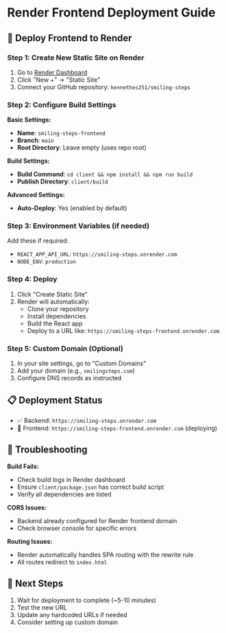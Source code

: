 # Render Frontend Deployment Guide

## 🚀 Deploy Frontend to Render

### Step 1: Create New Static Site on Render

1. Go to [Render Dashboard](https://dashboard.render.com)
2. Click "New +" → "Static Site"
3. Connect your GitHub repository: `kennethes251/smiling-steps`

### Step 2: Configure Build Settings

**Basic Settings:**
- **Name**: `smiling-steps-frontend`
- **Branch**: `main`
- **Root Directory**: Leave empty (uses repo root)

**Build Settings:**
- **Build Command**: `cd client && npm install && npm run build`
- **Publish Directory**: `client/build`

**Advanced Settings:**
- **Auto-Deploy**: Yes (enabled by default)

### Step 3: Environment Variables (if needed)

Add these if required:
- `REACT_APP_API_URL`: `https://smiling-steps.onrender.com`
- `NODE_ENV`: `production`

### Step 4: Deploy

1. Click "Create Static Site"
2. Render will automatically:
   - Clone your repository
   - Install dependencies
   - Build the React app
   - Deploy to a URL like: `https://smiling-steps-frontend.onrender.com`

### Step 5: Custom Domain (Optional)

1. In your site settings, go to "Custom Domains"
2. Add your domain (e.g., `smilingsteps.com`)
3. Configure DNS records as instructed

## 📋 Deployment Status

- ✅ Backend: `https://smiling-steps.onrender.com`
- 🔄 Frontend: `https://smiling-steps-frontend.onrender.com` (deploying)

## 🔧 Troubleshooting

**Build Fails:**
- Check build logs in Render dashboard
- Ensure `client/package.json` has correct build script
- Verify all dependencies are listed

**CORS Issues:**
- Backend already configured for Render frontend domain
- Check browser console for specific errors

**Routing Issues:**
- Render automatically handles SPA routing with the rewrite rule
- All routes redirect to `index.html`

## 🎯 Next Steps

1. Wait for deployment to complete (~5-10 minutes)
2. Test the new URL
3. Update any hardcoded URLs if needed
4. Consider setting up custom domain